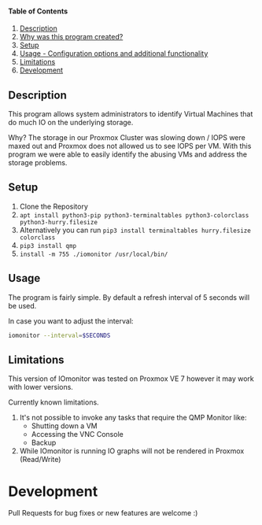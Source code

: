 #### Table of Contents

1. [Description](#description)
2. [Why was this program created?](#Why?)
3. [Setup](#setup)
4. [Usage - Configuration options and additional functionality](#usage)
5. [Limitations](#limitations)
6. [Development](#development)

## Description

This program allows system administrators to identify Virtual Machines that do much IO on the underlying storage.

Why? The storage in our Proxmox Cluster was slowing down / IOPS were maxed out and Proxmox does not allowed us to see IOPS per VM. With this program we were able to easily identify the abusing VMs and address the storage problems.

## Setup

1.  Clone the Repository
2.  ```apt install python3-pip python3-terminaltables python3-colorclass python3-hurry.filesize```
3.  Alternatively you can run ```pip3 install terminaltables hurry.filesize colorclass```
4.  ```pip3 install qmp```
5.  ```install -m 755 ./iomonitor /usr/local/bin/```

## Usage

The program is fairly simple. By default a refresh interval of 5 seconds will be used.

In case you want to adjust the interval:
```bash
iomonitor --interval=$SECONDS
```

## Limitations

This version of IOmonitor was tested on Proxmox VE 7 however it may work with lower versions.

Currently known limitations.

1.  It's not possible to invoke any tasks that require
the QMP Monitor like:
    -   Shutting down a VM
    -   Accessing the VNC Console
    -   Backup
2.  While IOmonitor is running IO graphs will not be rendered in Proxmox (Read/Write)

# Development

Pull Requests for bug fixes or new features are welcome :)
